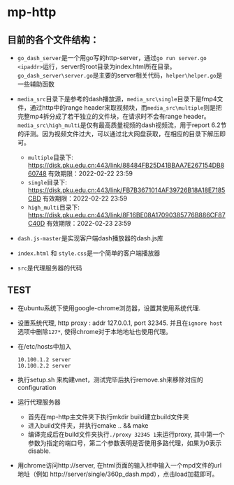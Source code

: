 # mp-http

## 目前的各个文件结构：

* `go_dash_server`是一个用go写的http-server，通过`go run server.go <ipaddr>`运行，server的root目录为index.html所在目录。`go_dash_server\server.go`是主要的server相关代码，`helper\helper.go`是一些辅助函数
* `media_src`目录下是参考的dash播放源，`media_src\single`目录下是fmp4文件，通过http中的range header来取视频块，而`media_src\multiple`则是把完整mp4拆分成了若干独立的文件块，在请求时不会有range header。`media_src\high_multi`是仅有最高质量视频的dash视频流，用于report 6.2节的评测。因为视频文件过大，可以通过北大网盘获取，在相应的目录下解压即可。

  * `multiple`目录下: https://disk.pku.edu.cn:443/link/88484FB25D41BBAA7E267154DB860748
    有效期限：2022-02-22 23:59
  * `single`目录下: https://disk.pku.edu.cn:443/link/FB7B3671014AF39726B18A18E7185CBD
    有效期限：2022-02-22 23:59
  * `high_multi`目录下: https://disk.pku.edu.cn:443/link/8F16BE08A17090385776B886CF87C40D
    有效期限：2022-02-23 23:59
* `dash.js-master`是实现客户端dash播放器的dash.js库
* `index.html` 和 `style.css`是一个简单的客户端播放器
* `src`是代理服务器的代码

## TEST

* 在ubuntu系统下使用google-chrome浏览器，设置其使用系统代理.

* 设置系统代理, http proxy : addr 127.0.0.1, port 32345. 并且在`ignore host`选项中删除`127*`, 使得chrome对于本地地址也使用代理。

* 在/etc/hosts中加入

  ```
  10.100.1.2 server
  10.100.2.2 server
  ```

* 执行setup.sh 来构建vnet，测试完毕后执行remove.sh来移除对应的configuration

* 运行代理服务器

  * 首先在mp-http主文件夹下执行mkdir build建立build文件夹
  * 进入build文件夹，并执行cmake .. && make
  * 编译完成后在build文件夹执行`./proxy 32345 1`来运行proxy, 其中第一个参数为指定的端口号，第二个参数表明是否使用多路代理，如果为0表示disable.

* 用chrome访问http://server, 在html页面的输入栏中输入一个mpd文件的url地址（例如 http://server/single/360p_dash.mpd），点击load加载即可。